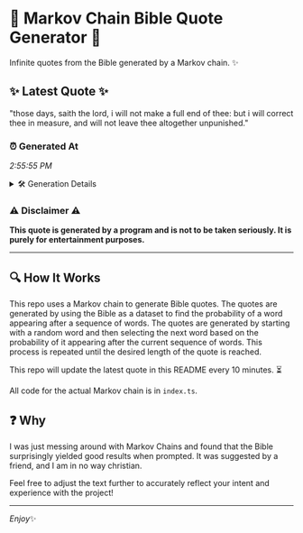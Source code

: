 # 📖 Markov Chain Bible Quote Generator 📖

Infinite quotes from the Bible generated by a Markov chain. ✨

## ✨ Latest Quote ✨
"those days, saith the lord, i will not make a full end of thee: but i will correct thee in measure, and will not leave thee altogether unpunished."

### ⏰ Generated At
*2:55:55 PM*

<details>
    <summary>🛠️ Generation Details</summary>
    <p>
        <strong>🌱 Seed:</strong> those<br>
        <strong>🔄 Iterations:</strong> 27<br>
        <strong>📜 Context History:</strong><br>[ those ]: days,<br>[ those, days, ]: saith<br>[ those, days,, saith ]: the<br>[ those, days,, saith, the ]: lord,<br>[ those, days,, saith, the, lord, ]: i<br>[ those, days,, saith, the, lord,, i ]: will<br>[ days,, saith, the, lord,, i, will ]: not<br>[ saith, the, lord,, i, will, not ]: make<br>[ the, lord,, i, will, not, make ]: a<br>[ lord,, i, will, not, make, a ]: full<br>[ i, will, not, make, a, full ]: end<br>[ will, not, make, a, full, end ]: of<br>[ not, make, a, full, end, of ]: thee:<br>[ make, a, full, end, of, thee: ]: but<br>[ a, full, end, of, thee:, but ]: i<br>[ full, end, of, thee:, but, i ]: will<br>[ end, of, thee:, but, i, will ]: correct<br>[ of, thee:, but, i, will, correct ]: thee<br>[ thee:, but, i, will, correct, thee ]: in<br>[ but, i, will, correct, thee, in ]: measure,<br>[ i, will, correct, thee, in, measure, ]: and<br>[ will, correct, thee, in, measure,, and ]: will<br>[ correct, thee, in, measure,, and, will ]: not<br>[ thee, in, measure,, and, will, not ]: leave<br>[ in, measure,, and, will, not, leave ]: thee<br>[ measure,, and, will, not, leave, thee ]: altogether<br>[ and, will, not, leave, thee, altogether ]: unpunished.<br>
    </p>
</details>

### ⚠️ Disclaimer ⚠️
**This quote is generated by a program and is not to be taken seriously. It is purely for entertainment purposes.**

---

## 🔍 How It Works

This repo uses a Markov chain to generate Bible quotes. The quotes are generated by using the Bible as a dataset to find the probability of a word appearing after a sequence of words. The quotes are generated by starting with a random word and then selecting the next word based on the probability of it appearing after the current sequence of words. This process is repeated until the desired length of the quote is reached.

This repo will update the latest quote in this README every 10 minutes. ⏳

All code for the actual Markov chain is in `index.ts`.

## ❓ Why

I was just messing around with Markov Chains and found that the Bible surprisingly yielded good results when prompted. 
It was suggested by a friend, and I am in no way christian.

Feel free to adjust the text further to accurately reflect your intent and experience with the project!

---

*Enjoy*✨
